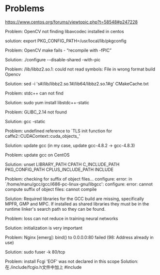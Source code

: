 # Problems

https://www.centos.org/forums/viewtopic.php?t=58548#p247228

Problem:   OpenCV not finding libavcodec installed in centos

solution:  export PKG_CONFIG_PATH=/usr/local/lib/pkgconfig

Problem:   OpenCV make fails - “recompile with -fPIC”

Solution:  ./configure --disable-shared -with-pic

Problem:   /lib/libbz2.so.1: could not read symbols: File in wrong format  build Opencv

Solution:  sed -i 's#/lib/libbz2.so.1#/lib64/libbz2.so.1#g' CMakeCache.txt

Problem:  stdc++ can not find

Solution: sudo yum install libstdc++-static

Problem: GLIBC_2.14 not found

Solution: gcc -static


Problem: undefined reference to `TLS init function for caffe2::CUDAContext::cuda_objects_'

Solution: update gcc (in my case, update gcc-4.8.2 -> gcc-4.8.3)


Problem: update gcc on CentOS

Solution: unset LIBRARY_PATH CPATH C_INCLUDE_PATH PKG_CONFIG_PATH CPLUS_INCLUDE_PATH INCLUDE


Problem: checking for suffix of object files... configure: error: in `/home/manu/gcc/gcc/i686-pc-linux-gnu/libgcc':
         configure: error: cannot compute suffix of object files: cannot compile

Solution: Required libraries for the GCC build are missing, specifically MPFR, GMP and MPC. If installed as shared libraries they must be in the runtime linker's search path so they can be found. 


Problem: loss can not reduce in training neural networks

Solution: initialization is very important


Problem: Nginx [emerg]: bind() to 0.0.0.0:80 failed (98: Address already in use)


Solution: sudo fuser -k 80/tcp


Problem: install Fcgi 'EOF' was not declared in this scope
Solution: 在./include/fcgio.h文件中加上 #include <cstdio>
